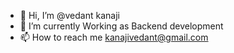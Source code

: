 - 👋 Hi, I’m @vedant kanaji
- 🌱 I’m currently Working as Backend development
- 📫 How to reach me kanajivedant@gmail.com

<!---
vedkanaji/vedkanaji is a ✨ special ✨ repository because its `README.md` (this file) appears on your GitHub profile.
You can click the Preview link to take a look at your changes.
--->
